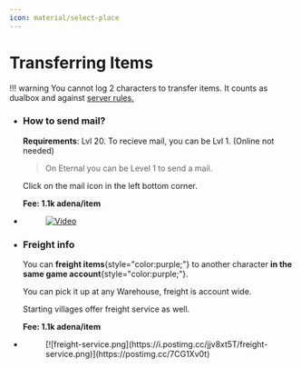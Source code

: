```yaml
---
icon: material/select-place
---
```



# Transferring Items

!!! warning
    You cannot log 2 characters to transfer items. 
    It counts as dualbox and against [server rules.](../support/rules.md)

<div class="grid cards" markdown>

- ### How to send mail?

    **Requirements**: Lvl 20. To recieve mail, you can be Lvl 1. (Online not needed)

    > On Eternal you can be Level 1 to send a mail.

    Click on the mail icon in the left bottom corner.
    
    __Fee: 1.1k adena/item__

- <figure markdown>

    [![Video](https://i.postimg.cc/XvRCCwdj/undefined-Imgur-2.gif)](https://postimg.cc/Y4x0cLdZ)

    </figure>

- ### Freight info

    You can **freight items**{style="color:purple;"} to another character **in the same game account**{style="color:purple;"}.

    You can pick it up at any Warehouse, freight is account wide.

    Starting villages offer freight service as well.

    __Fee: 1.1k adena/item__

- <figure markdown>
    [![freight-service.png](https://i.postimg.cc/jjv8xt5T/freight-service.png)](https://postimg.cc/7CG1Xv0t)
    </figure>